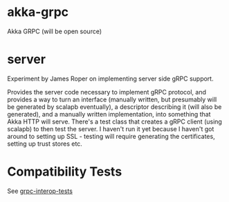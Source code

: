 # akka-grpc
Akka GRPC (will be open source)

# server

Experiment by James Roper on implementing server side gRPC support.

Provides the server code necessary to implement gRPC protocol, and provides a way to turn an interface (manually written, but presumably will be generated by scalapb eventually), a descriptor describing it (will also be generated), and a manually written implementation, into something that Akka HTTP will serve. There's a test class that creates a gRPC client (using scalapb) to then test the server. I haven't run it yet because I haven't got around to setting up SSL - testing will require generating the certificates, setting up trust stores etc.

# Compatibility Tests

See [grpc-interop-tests](https://github.com/lightbend/grpc-interop-tests)
